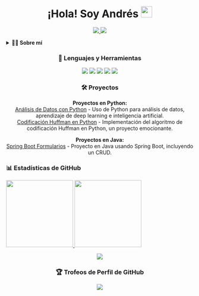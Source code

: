 <!-- Encabezado -->
<h1 align="center">¡Hola! Soy Andrés <img src="./src/wave.gif" width="30px"></h1>

<!-- Enlaces a tus perfiles -->
<p align="center">
    <a href="https://www.linkedin.com/in/andres-arias-792364229/" target="_blank">
        <img src="https://img.shields.io/badge/LinkedIn-Andrés_Arias-blue?style=for-the-badge&logo=linkedin"/>
    </a>
    <a href="https://github.com/AndresCortesA" target="_blank">
        <img src="https://img.shields.io/badge/GitHub-AndrésCortesA-black?style=for-the-badge&logo=github"/>
    </a>
</p>

<!-- Sobre mí -->
<details>
    <summary><strong>👨‍💻 Sobre mí</strong></summary>
    <p>
        ¡Hola! Soy Andrés, un apasionado estudiante Backend Developer interesado en el análisis de datos y el desarrollo backend en Java.
        Actualmente, estoy estudiando y practicando Spring, Java avanzado, MySQL y Go (Golang). Me encanta aprender nuevas tecnologías
        y construir proyectos emocionantes.
    </p>
</details>

<!-- Lenguajes y herramientas -->
<h3 align="center">🚀 Lenguajes y Herramientas</h3>
<p align="center">
    <img src="https://img.shields.io/badge/GO-1.20-blue?style=for-the-badge&logo=go"/>
    <img src="https://img.shields.io/badge/Java-15-orange?style=for-the-badge&logo=java"/>
    <img src="https://img.shields.io/badge/MySQL-8-blue?style=for-the-badge&logo=mysql"/>
    <img src="https://img.shields.io/badge/SpringBoot-framework-brightgreen?style=for-the-badge&logo=spring"/>
    <img src="https://img.shields.io/badge/Python-3.9-blue?style=for-the-badge&logo=python"/>
</p>

<!-- Proyectos -->
<h3 align="center">🛠️ Proyectos</h3>
<p align="center">
    <strong>Proyectos en Python:</strong><br>
    <a href="https://github.com/AndresCortesA/Analisis_Datos">Análisis de Datos con Python</a> - Uso de Python para análisis de datos, aprendizaje de deep learning e inteligencia artificial.<br>
    <a href="https://github.com/AndresCortesA/proyecto-fadaAA-2023I-python">Codificación Huffman en Python</a> - Implementación del algoritmo de codificación Huffman en Python, un proyecto emocionante.<br>
</p>
<p align="center">
    <strong>Proyectos en Java:</strong><br>
    <a href="https://github.com/AndresCortesA/Spring-formularios">Spring Boot Formularios</a> - Proyecto en Java usando Spring Boot, incluyendo un CRUD.<br>
    <!-- Agrega aquí más proyectos en Java si los tienes -->
</p>

<!-- Estadísticas de GitHub -->
<h3 align="left">📊 Estadísticas de GitHub</h3>
<div>
    <a href="https://github.com/AndresCortesA">
        <img height="180em" src="https://github-readme-stats.vercel.app/api?username=AndresCortesA&show_icons=true&theme=radical&include_all_commits=true&count_private=true"/>
    </a>
    <a href="https://github.com/AndresCortesA">
        <img height="180em" src="https://github-readme-stats.vercel.app/api/top-langs/?username=AndresCortesA&layout=compact&langs_count=7&theme=radical"/>
    </a>
</div>

<!-- Contribuciones de GitHub animadas -->
<p align="center">
    <img src="https://github.com/AndresCortesA/AndresCortesA/blob/output/github-contribution-grid-snake.gif"/>
</p>

<!-- Trofeos de perfil de GitHub -->
<h3 align="center">🏆 Trofeos de Perfil de GitHub</h3>
<p align="center">
    <a href="https://github.com/AndresCortesA">
        <img src="https://github-profile-trophy.vercel.app/?username=AndresCortesA&no-frame=true&theme=onedark&rank=SECRET,SSS,SS,S,AAA,AA,A"/>
    </a>
</p>
